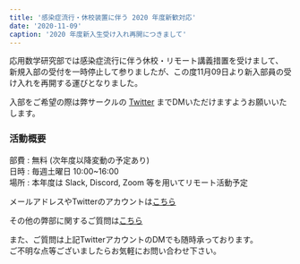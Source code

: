 ```yaml
---
title: '感染症流行・休校装置に伴う 2020 年度新歓対応'
date: '2020-11-09'
caption: '2020 年度新入生受け入れ再開につきまして'
---
```


応用数学研究部では感染症流行に伴う休校・リモート講義措置を受けまして、  
新規入部の受付を一時停止して参りましたが、この度11月09日より新入部員の受け入れを再開する運びとなりました。  
  
入部をご希望の際は弊サークルの [Twitter](https://twitter.com/tus_osk) までDMいただけますようお願いいたします。   

### 活動概要
部費 : 無料 (次年度以降変動の予定あり)  
日時 : 毎週土曜日 10:00~16:00  
場所 : 本年度は Slack, Discord, Zoom 等を用いてリモート活動予定  

メールアドレスやTwitterのアカウントは[こちら](/contact)  

その他の弊部に関するご質問は[こちら](/faq)

また、ご質問は上記TwitterアカウントのDMでも随時承っております。  
ご不明な点等ございましたらお気軽にお問い合わせ下さい。
